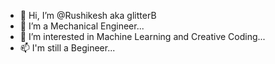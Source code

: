 - 👋 Hi, I’m @Rushikesh aka glitterB
- 🔩 I’m a Mechanical Engineer...
- 👀 I’m interested in Machine Learning and Creative Coding...
- 📫 I'm still a Begineer...

<!---
glitterB/glitterB is a ✨ special ✨ repository because its `README.md` (this file) appears on your GitHub profile.
You can click the Preview link to take a look at your changes.
--->
